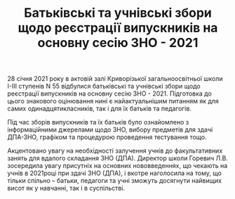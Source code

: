 ﻿---
title: Батьківські та учнівські збори щодо реєстрації випускників на основну сесію ЗНО - 2021
---

28 січня 2021 року в актовій залі Криворізької загальноосвітньої школи І-ІІІ ступенів N 55 відбулися батьківські та учнівські збори щодо реєстрації випускників на основну сесію ЗНО - 2021. Підготовка до цього знакового оцінювання нині є найактуальнішим питанням як для самих одинадцятикласників, так і для їх батьків та педагогів.

Під час зборів випускників та їх батьків було ознайомлено з інформаційними джерелами щодо ЗНО, вибору предметів для здачі ДПА-ЗНО, графіком та процедурою проведення тестування тощо. 

Акцентовано увагу на необхідності залучення учнів до факультативних занять для вдалого складання ЗНО (ДПА). Директор школи Горевич Л.В. зосередила увагу присутніх на основних нововведеннях, що чекають на  учнів в 2021році при здачі ЗНО (ДПА), і вкотре наголосила на тому, що тільки спільно – батьки, педагоги та учні зможуть досягнути найвищих висот як у навчанні, так і в суспільстві.

<slideshow></slideshow>